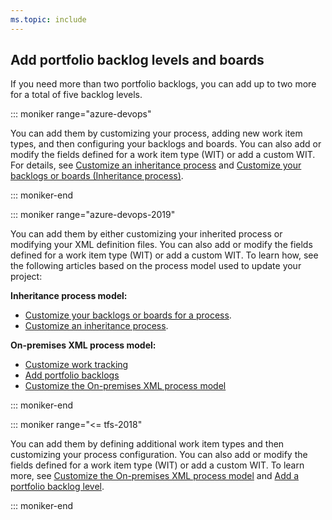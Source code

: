 ```yaml
---
ms.topic: include
---
```


## Add portfolio backlog levels and boards

If you need more than two portfolio backlogs, you can add up to two more for a total of five backlog levels.

::: moniker range="azure-devops"

You can add them by customizing your process, adding new work item types, and then configuring your backlogs and boards. You can also add or modify the fields defined for a work item type (WIT) or add a custom WIT. For details, see [Customize an inheritance process](/azure/devops/organizations/settings/work/inheritance-process-model) and [Customize your backlogs or boards (Inheritance process)](/azure/devops/organizations/settings/work/customize-process-backlogs-boards).

::: moniker-end

::: moniker range="azure-devops-2019"

You can add them by either customizing your inherited process or modifying your XML definition files. You can also add or modify the fields defined for a work item type (WIT) or add a custom WIT. To learn how, see the following articles based on the process model used to update your project:

**Inheritance process model:**

* [Customize your backlogs or boards for a process](/azure/devops/organizations/settings/work/customize-process-backlogs-boards).
* [Customize an inheritance process](/azure/devops/organizations/settings/work/inheritance-process-model).

**On-premises XML process model:**

* [Customize work tracking](/azure/devops/reference/customize-work)
* [Add portfolio backlogs](/azure/devops/reference/add-portfolio-backlogs)
* [Customize the On-premises XML process model](/azure/devops/reference/on-premises-xml-process-model)

::: moniker-end

::: moniker range="<= tfs-2018"

You can add them by defining additional work item types and then customizing your process configuration. You can also add or modify the fields defined for a work item type (WIT) or add a custom WIT. To learn more, see [Customize the On-premises XML process model](/azure/devops/reference/on-premises-xml-process-model) and [Add a portfolio backlog level](/azure/devops/reference/add-portfolio-backlogs).

::: moniker-end
